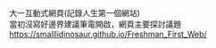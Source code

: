 大一互動式網頁(記錄人生第一個網站)
<br>
當初沒寫好邊界建議筆電開啟，網頁主要探討議題<br>
https://smalllidinosaur.github.io/Freshman_First_Web/
